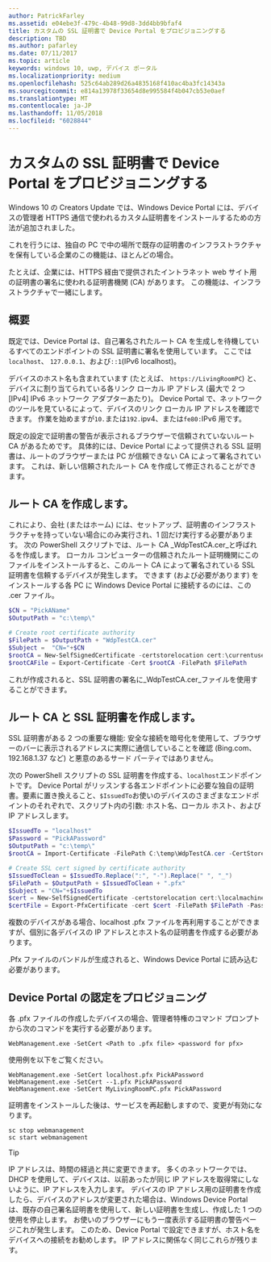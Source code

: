 ```yaml
---
author: PatrickFarley
ms.assetid: e04ebe3f-479c-4b48-99d8-3dd4bb9bfaf4
title: カスタムの SSL 証明書で Device Portal をプロビジョニングする
description: TBD
ms.author: pafarley
ms.date: 07/11/2017
ms.topic: article
keywords: windows 10, uwp, デバイス ポータル
ms.localizationpriority: medium
ms.openlocfilehash: 525c64ab289d26a4835168f410ac4ba3fc14343a
ms.sourcegitcommit: e814a13978f33654d8e995584f4b047cb53e0aef
ms.translationtype: MT
ms.contentlocale: ja-JP
ms.lasthandoff: 11/05/2018
ms.locfileid: "6028844"
---
```

# <a name="provision-device-portal-with-a-custom-ssl-certificate"></a>カスタムの SSL 証明書で Device Portal をプロビジョニングする
Windows 10 の Creators Update では、Windows Device Portal には、デバイスの管理者 HTTPS 通信で使われるカスタム証明書をインストールするための方法が追加されました。 

これを行うには、独自の PC で中の場所で既存の証明書のインフラストラクチャを保有している企業のこの機能は、ほとんどの場合。  

たとえば、企業には、HTTPS 経由で提供されたイントラネット web サイト用の証明書の署名に使われる証明書機関 (CA) があります。 この機能は、インフラストラクチャで一緒にします。 

## <a name="overview"></a>概要
既定では、Device Portal は、自己署名されたルート CA を生成しを待機しているすべてのエンドポイントの SSL 証明書に署名を使用しています。 ここでは`localhost`、 `127.0.0.1`、および`::1`(IPv6 localhost)。

デバイスのホスト名も含まれています (たとえば、 `https://LivingRoomPC`) と、デバイスに割り当てられている各リンク ローカル IP アドレス (最大で 2 つ [IPv4] IPv6 ネットワーク アダプターあたり)。 Device Portal で、ネットワークのツールを見ているによって、デバイスのリンク ローカル IP アドレスを確認できます。 作業を始めますが`10.`または`192.`ipv4、または`fe80:`IPv6 用です。 

既定の設定で証明書の警告が表示されるブラウザーで信頼されていないルート CA があるためです。 具体的には、Device Portal によって提供される SSL 証明書は、ルートのブラウザーまたは PC が信頼できない CA によって署名されています。 これは、新しい信頼されたルート CA を作成して修正されることができます。

## <a name="create-a-root-ca"></a>ルート CA を作成します。

これにより、会社 (またはホーム) には、セットアップ、証明書のインフラストラクチャを持っていない場合にのみ実行され、1 回だけ実行する必要があります。 次の PowerShell スクリプトでは、ルート CA _WdpTestCA.cer_と呼ばれるを作成します。 ローカル コンピューターの信頼されたルート証明機関にこのファイルをインストールすると、このルート CA によって署名されている SSL 証明書を信頼するデバイスが発生します。 できます (および必要があります) をインストールする各 PC に Windows Device Portal に接続するのには、この .cer ファイル。  

```PowerShell
$CN = "PickAName"
$OutputPath = "c:\temp\"

# Create root certificate authority
$FilePath = $OutputPath + "WdpTestCA.cer"
$Subject =  "CN="+$CN
$rootCA = New-SelfSignedCertificate -certstorelocation cert:\currentuser\my -Subject $Subject -HashAlgorithm "SHA512" -KeyUsage CertSign,CRLSign
$rootCAFile = Export-Certificate -Cert $rootCA -FilePath $FilePath
```

これが作成されると、SSL 証明書の署名に_WdpTestCA.cer_ファイルを使用することができます。 

## <a name="create-an-ssl-certificate-with-the-root-ca"></a>ルート CA と SSL 証明書を作成します。

SSL 証明書がある 2 つの重要な機能: 安全な接続を暗号化を使用して、ブラウザーのバーに表示されるアドレスに実際に通信していることを確認 (Bing.com、192.168.1.37 など) と悪意のあるサード パーティではありません。

次の PowerShell スクリプトの SSL 証明書を作成する、`localhost`エンドポイントです。 Device Portal がリッスンする各エンドポイントに必要な独自の証明書。要素に置き換えること、`$IssuedTo`お使いのデバイスのさまざまなエンドポイントのそれぞれで、スクリプト内の引数: ホスト名、ローカル ホスト、および IP アドレスします。

```PowerShell
$IssuedTo = "localhost"
$Password = "PickAPassword"
$OutputPath = "c:\temp\"
$rootCA = Import-Certificate -FilePath C:\temp\WdpTestCA.cer -CertStoreLocation Cert:\CurrentUser\My\

# Create SSL cert signed by certificate authority
$IssuedToClean = $IssuedTo.Replace(":", "-").Replace(" ", "_")
$FilePath = $OutputPath + $IssuedToClean + ".pfx"
$Subject = "CN="+$IssuedTo
$cert = New-SelfSignedCertificate -certstorelocation cert:\localmachine\my -Subject $Subject -DnsName $IssuedTo -Signer $rootCA -HashAlgorithm "SHA512"
$certFile = Export-PfxCertificate -cert $cert -FilePath $FilePath -Password (ConvertTo-SecureString -String $Password -Force -AsPlainText)
```

複数のデバイスがある場合、localhost .pfx ファイルを再利用することができますが、個別に各デバイスの IP アドレスとホスト名の証明書を作成する必要があります。

.Pfx ファイルのバンドルが生成されると、Windows Device Portal に読み込む必要があります。 

## <a name="provision-device-portal-with-the-certifications"></a>Device Portal の認定をプロビジョニング

各 .pfx ファイルの作成したデバイスの場合、管理者特権のコマンド プロンプトから次のコマンドを実行する必要があります。

```
WebManagement.exe -SetCert <Path to .pfx file> <password for pfx> 
```

使用例を以下をご覧ください。
```
WebManagement.exe -SetCert localhost.pfx PickAPassword
WebManagement.exe -SetCert --1.pfx PickAPassword
WebManagement.exe -SetCert MyLivingRoomPC.pfx PickAPassword
```

証明書をインストールした後は、サービスを再起動しますので、変更が有効になります。

```
sc stop webmanagement
sc start webmanagement
```

> [!TIP]
> IP アドレスは、時間の経過と共に変更できます。
多くのネットワークでは、DHCP を使用して、デバイスは、以前あったが同じ IP アドレスを取得常にしないように、IP アドレスを入力します。 デバイスの IP アドレス用の証明書を作成したら、デバイスのアドレスが変更された場合は、Windows Device Portal は、既存の自己署名証明書を使用して、新しい証明書を生成し、作成した 1 つの使用を停止します。 お使いのブラウザーにもう一度表示する証明書の警告ページこれが発生します。 このため、Device Portal で設定できますが、ホスト名をデバイスへの接続をお勧めします。 IP アドレスに関係なく同じこれらが残ります。
